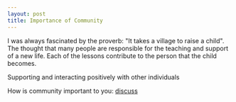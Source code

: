 ```yaml
---
layout: post
title: Importance of Community
---
```


I was always fascinated by the proverb: "It takes a village to raise a child".  The thought that many people are responsible for the teaching and support of a new life.  Each of the lessons contribute to the person that the child becomes.  

Supporting and interacting positively with other individuals

How is community important to you: [discuss](http://discourse.winnipegstrengthandfitness.com/t/importance-of-community/7/ "Importance of Community")